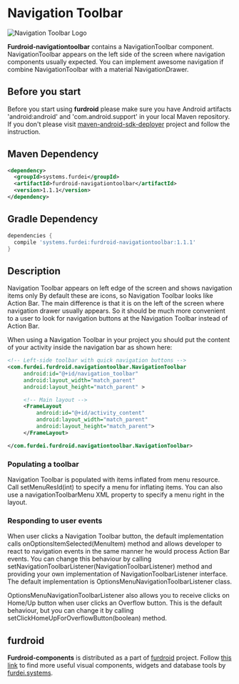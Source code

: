 # Navigation Toolbar

![Navigation Toolbar Logo](http://www.furdei.systems/img/portfolio/navigation.jpg "Navigation Toolbar Logo")

**Furdroid-navigationtoolbar** contains a NavigationToolbar component.
NavigationToolbar appears on the left side of the screen where navigation components
usually expected. You can implement awesome navigation if combine NavigationToolbar with a
material NavigationDrawer.

## Before you start

Before you start using **furdroid** please make sure you have Android artifacts 'android:android' and
'com.android.support' in your local Maven repository. If you don't please visit
[maven-android-sdk-deployer](https://github.com/simpligility/maven-android-sdk-deployer)
project and follow the instruction.

## Maven Dependency

```xml
<dependency>
  <groupId>systems.furdei</groupId>
  <artifactId>furdroid-navigationtoolbar</artifactId>
  <version>1.1.1</version>
</dependency>
```

## Gradle Dependency

```groovy
dependencies {
  compile 'systems.furdei:furdroid-navigationtoolbar:1.1.1'
}

```

## Description

Navigation Toolbar appears on left edge of the screen and shows navigation items only
By default these are icons, so Navigation Toolbar looks like Action Bar.
The main difference is that it is on the left of the screen where navigation drawer usually
appears. So it should be much more convenient to a user to look for navigation buttons
at the Navigation Toolbar instead of Action Bar.

When using a Navigation Toolbar in your project you should put the content of your activity
inside the navigation bar as shown here:

```xml
<!-- Left-side toolbar with quick navigation buttons -->
<com.furdei.furdroid.navigationtoolbar.NavigationToolbar
     android:id="@+id/navigation_toolbar"
     android:layout_width="match_parent"
     android:layout_height="match_parent" >

     <!-- Main layout -->
     <FrameLayout
         android:id="@+id/activity_content"
         android:layout_width="match_parent"
         android:layout_height="match_parent">
     </FrameLayout>

</com.furdei.furdroid.navigationtoolbar.NavigationToolbar>
```

### Populating a toolbar

Navigation Toolbar is populated with items inflated from menu resource. Call
setMenuResId(int) to specify a menu for inflating items. You can also use a
navigationToolbarMenu XML property to specify a menu right in the layout.

### Responding to user events

When user clicks a Navigation Toolbar button, the default implementation
calls onOptionsItemSelected(MenuItem) method and
allows developer to react to navigation events in the same manner he would process Action Bar
events. You can change this behaviour by calling setNavigationToolbarListener(NavigationToolbarListener) method
and providing your own implementation of NavigationToolbarListener
interface. The default implementation is OptionsMenuNavigationToolbarListener class.

OptionsMenuNavigationToolbarListener also allows you to receive clicks on Home/Up button when user clicks an
Overflow button. This is the default behaviour, but you can change it by calling
setClickHomeUpForOverflowButton(boolean) method.

## furdroid

**Furdroid-components** is distributed as a part of [furdroid](https://github.com/furdei/furdroid) project.
Follow [this link](https://github.com/furdei/furdroid) to find more useful visual components, widgets and database
tools by [furdei.systems](http://www.furdei.systems).
